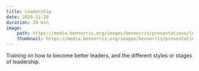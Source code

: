 ```yaml
---
title: Leadership
date: 2020-11-20
duration: 20 min
image:
    path: https://media.bennorris.org/images/bennorris/presentations/leadership.png
    thumbnail: https://media.bennorris.org/images/bennorris/presentations/leadership.png
---
```


Training on how to become better leaders, and the different styles or stages of leadership.
